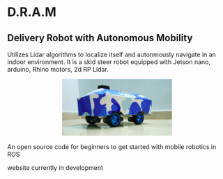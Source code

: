 # D.R.A.M


## Delivery Robot with Autonomous Mobility

Utilizes Lidar algorithms to localize itself and autonmously navigate in an indoor environment. It is a skid steer robot equipped with Jetson nano, arduino, Rhino motors, 2d RP Lidar. 

<p align="center">
  <img src="https://github.com/manoharbhat/D.R.A.M/blob/main/dram.png" width=50% height=50%>
</p>
An open source code for beginners to get started with mobile robotics in ROS

website currently in development
